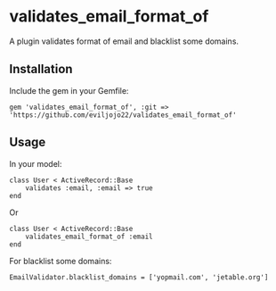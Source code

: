 validates_email_format_of
======================

A plugin validates format of email and blacklist some domains.

Installation
------------

Include the gem in your Gemfile:

    gem 'validates_email_format_of', :git => 'https://github.com/eviljojo22/validates_email_format_of'


Usage
-----

In your model:
	
	class User < ActiveRecord::Base
		validates :email, :email => true
	end

Or

	class User < ActiveRecord::Base
		validates_email_format_of :email
	end
	
For blacklist some domains:

	EmailValidator.blacklist_domains = ['yopmail.com', 'jetable.org']